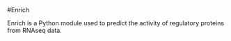 #Enrich

Enrich is a Python module used to predict the activity of regulatory proteins from RNAseq data.
